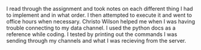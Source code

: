 I read through the assignment and took notes on each different thing I had to implement and in what order. I then attempted to execute it and went to office hours when necessary. Christo Wilson helped me when I was having trouble connecting to my data channel. I used the python docs as a reference while coding. I tested by printing out the commands I was sending through my channels and what I was recieving from the server. 
